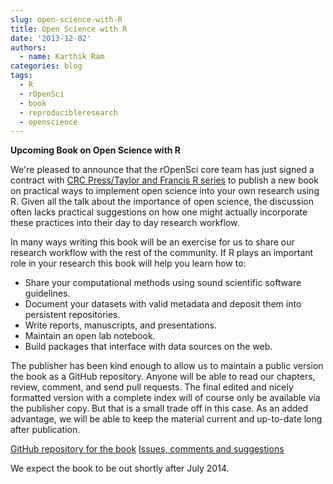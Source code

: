 ```yaml
---
slug: open-science-with-R
title: Open Science with R
date: '2013-12-02'
authors:
  - name: Karthik Ram
categories: blog
tags:
  - R
  - rOpenSci
  - book
  - reproducibleresearch
  - openscience
---
```


**Upcoming Book on Open Science with R**

We're pleased to announce that the rOpenSci core team has just signed a contract with [CRC Press/Taylor and Francis R series](http://www.taylorandfrancis.com/books/series/CRCTHERSER/) to publish a new book on practical ways to implement open science into your own research using R. Given all the talk about the importance of open science, the discussion often lacks practical suggestions on how one might actually incorporate these practices into their day to day research workflow.

In many ways writing this book will be an exercise for us to share our research workflow with the rest of the community. If R plays an important role in your research this book will help you learn how to:

- Share your computational methods using sound scientific software guidelines.
- Document your datasets with valid metadata and deposit them into persistent repositories.
- Write reports, manuscripts, and presentations.
- Maintain an open lab notebook.
- Build packages that interface with data sources on the web.

The publisher has been kind enough to allow us to maintain a public version the book as a GitHub repository. Anyone will be able to read our chapters, review, comment, and send pull requests. The final edited and nicely formatted version with a complete index will of course only be available via the publisher copy. But that is a small trade off in this case. As an added advantage, we will be able to keep the material current and up-to-date long after publication.

[GitHub repository for the book](https://github.com/ropensci/open-science-with-R)
[Issues, comments and suggestions](https://github.com/ropensci/open-science-with-R/issues?labels=chapter-01&state=open)

We expect the book to be out shortly after July 2014.


